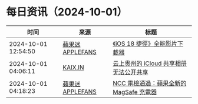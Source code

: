 ﻿# 每日资讯（2024-10-01）

|时间|来源|标题|
|---|---|---|
|2024-10-01 12:54:50|[蘋果迷 APPLEFANS](https://applefans.today/feed/)|[《iOS 18 捷徑》全能影片下載器](https://applefans.today/2024-09-ios-18-shortcuts-iphone-media-downloader-ios-18/)|
|2024-10-01 04:06:11|[KAIX.IN](https://kaix.in/feed/)|[云上贵州的 iCloud 共享相册无法公开共享](https://kaix.in/2024/1001-icloud/)|
|2024-10-01 04:18:23|[蘋果迷 APPLEFANS](https://applefans.today/feed/)|[NCC 電檢通過：蘋果全新的 MagSafe 充電器](https://applefans.today/2024-10-ncc-magsafe-adapter/)|
